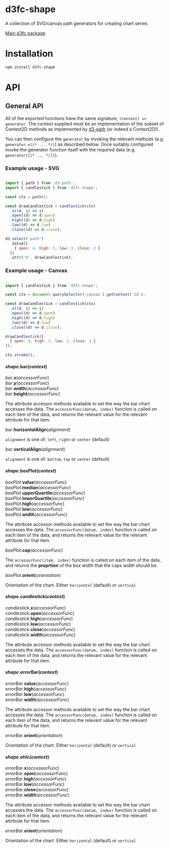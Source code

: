 # d3fc-shape

A collection of SVG/canvas path generators for creating chart series

[Main d3fc package](https://github.com/ScottLogic/d3fc)

# Installation

```bash
npm install d3fc-shape
```

# API

## General API

All of the exported functions have the same signature, `(context) => generator`. The context supplied must be an implementation of the subset of Context2D methods as implemented by [d3-path](https://github.com/d3/d3-path) (or indeed a Context2D!).

You can then configure the `generator` by invoking the relevant methods (e.g. `generator.x(/* ... */)`) as described below. Once suitably configured invoke the generator function itself with the required data (e.g. `generator([/* ... */])`).

### Example usage - SVG

```javascript

import { path } from 'd3-path';
import { candlestick } from 'd3fc-shape';

const ctx = path();

const drawCandlestick = candlestick(ctx)
  .x((d, i) => i)
  .open((d) => d.open)
  .high((d) => d.high)
  .low((d) => d.low)
  .close((d) => d.close);

d3.select('path')
  .datum([
    { open: 4, high: 5, low: 3, close: 3 }
  ])
  .attr('d', drawCandlestick);

```

### Example usage - Canvas

```javascript

import { candlestick } from 'd3fc-shape';

const ctx = document.querySelector('canvas').getContext('2d');

const drawCandlestick = candlestick(ctx)
  .x((d, i) => i)
  .open((d) => d.open)
  .high((d) => d.high)
  .low((d) => d.low)
  .close((d) => d.close);

drawCandlestick([
  { open: 4, high: 5, low: 3, close: 3 }
]);

ctx.stroke();

```


#### *shape*.**bar**(*context*)

*bar*.**x**(*accessorFunc*)  
*bar*.**y**(*accessorFunc*)  
*bar*.**width**(*accessorFunc*)  
*bar*.**height**(*accessorFunc*)  

The attribute accessor methods available to set the way the bar chart accesses the data.
The `accessorFunc(datum, index)` function is called on each item of the data, and returns
the relevant value for the relevant attribute for that item.

*bar*.**horizontalAlign**(*alignment*)  

`alignment` is one of: `left`, `right` or `center` (default)

*bar*.**verticalAlign**(*alignment*)  

`alignment` is one of: `bottom`, `top` or `center` (default)


#### *shape*.**boxPlot**(*context*)

*boxPlot*.**value**(*accessorFunc*)  
*boxPlot*.**median**(*accessorFunc*)  
*boxPlot*.**upperQuartile**(*accessorFunc*)  
*boxPlot*.**lowerQuartile**(*accessorFunc*)  
*boxPlot*.**high**(*accessorFunc*)  
*boxPlot*.**low**(*accessorFunc*)  
*boxPlot*.**width**(*accessorFunc*)  

The attribute accessor methods available to set the way the bar chart accesses the data.
The `accessorFunc(datum, index)` function is called on each item of the data, and returns
the relevant value for the relevant attribute for that item.

*boxPlot*.**cap**(*accessorFunc*)  

The `accessorFunc(item, index)` function is called on each item of the data, and returns
the **proprtion** of the box width that the caps width should be.

*boxPlot*.**orient**(*orientation*)  

Orientation of the chart. Either `horizontal` (default) or `vertical`


#### *shape*.**candlestick**(*context*)

*candlestick*.**x**(*accessorFunc*)  
*candlestick*.**open**(*accessorFunc*)  
*candlestick*.**high**(*accessorFunc*)  
*candlestick*.**low**(*accessorFunc*)  
*candlestick*.**close**(*accessorFunc*)  
*candlestick*.**width**(*accessorFunc*)  

The attribute accessor methods available to set the way the bar chart accesses the data.
The `accessorFunc(datum, index)` function is called on each item of the data, and returns
the relevant value for the relevant attribute for that item.


#### *shape*.**errorBar**(*context*)

*errorBar*.**value**(*accessorFunc*)  
*errorBar*.**high**(*accessorFunc*)  
*errorBar*.**low**(*accessorFunc*)  
*errorBar*.**width**(*accessorFunc*)  

The attribute accessor methods available to set the way the bar chart accesses the data.
The `accessorFunc(datum, index)` function is called on each item of the data, and returns
the relevant value for the relevant attribute for that item.

*errorBar*.**orient**(*orientation*)  

Orientation of the chart. Either `horizontal` (default) or `vertical`


#### *shape*.**ohlc**(*context*)

*errorBar*.**x**(*accessorFunc*)  
*errorBar*.**open**(*accessorFunc*)  
*errorBar*.**high**(*accessorFunc*)  
*errorBar*.**low**(*accessorFunc*)  
*errorBar*.**close**(*accessorFunc*)  
*errorBar*.**width**(*accessorFunc*)  

The attribute accessor methods available to set the way the bar chart accesses the data.
The `accessorFunc(datum, index)` function is called on each item of the data, and returns
the relevant value for the relevant attribute for that item.

*errorBar*.**orient**(*orientation*)  

Orientation of the chart. Either `horizontal` (default) or `vertical`
